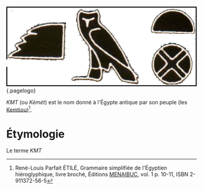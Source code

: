 <!-- TITLE: KMT / Égypte pharaonique antique -->
<!-- SUBTITLE: L'Égypte pharaonique antique : KMT -->

![Kmt](/uploads/ecriture/kmt.png "Kmt"){.pagelogo}

*KMT* (ou *Kémét*) est le nom donné à l'Égypte antique par son peuple (les [Kemtiou](http://leremsesh.com/peuple/kemtiou))[^1].
# Étymologie
Le terme *KMT* 

<!-- Sources -->
[^1]:René-Louis Parfait ÉTILÉ, Grammaire simplifiée de l'Égyptien hiéroglyphique, livre broché, Éditions [MENAIBUC](http://www.menaibuc.com/), vol. 1 p. 10-11, ISBN 2-911372-56-5
